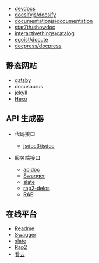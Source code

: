 - [devdocs](https://github.com/freeCodeCamp/devdocs)
- [docsifyjs/docsify](https://github.com/docsifyjs/docsify)
- [documentationjs/documentation](https://github.com/documentationjs/documentation)
- [star7th/showdoc](https://github.com/star7th/showdoc)
- [interactivethings/catalog](https://github.com/interactivethings/catalog)
- [egoist/docute](https://github.com/egoist/docute)
- [docpress/docpress](https://github.com/docpress/docpress)

## 静态网站

- [gatsby](https://github.com/gatsbyjs/gatsby)
- docusaurus
- [jekyll](https://jekyllrb.com/)
- [Hexo](https://hexo.io/zh-cn/)

## API 生成器

- 代码接口

    - [jsdoc3/jsdoc](https://github.com/jsdoc3/jsdoc)

- 服务端接口

    - [apidoc](https://github.com/apidoc/apidoc)
    - [Swagger](https://github.com/swagger-api)
    - [slate](https://github.com/lord/slate)
    - [rap2-delos](https://github.com/thx/rap2-delos)
    - [RAP](https://github.com/thx/RAP)

## 在线平台

- [Readme](https://readme.io/)
- [Swagger](https://swagger.io/)
- [slate](https://spectrum.chat/slate)
- [Rap2](http://rap2.taobao.org/)
- [看云](https://www.kancloud.cn/explore)
